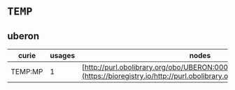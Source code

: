 # `TEMP`
## uberon
| curie   |   usages | nodes                                                                                                                 |
|---------|----------|-----------------------------------------------------------------------------------------------------------------------|
| TEMP:MP |        1 | [http://purl.obolibrary.org/obo/UBERON:0001263](https://bioregistry.io/http://purl.obolibrary.org/obo/UBERON:0001263) |
